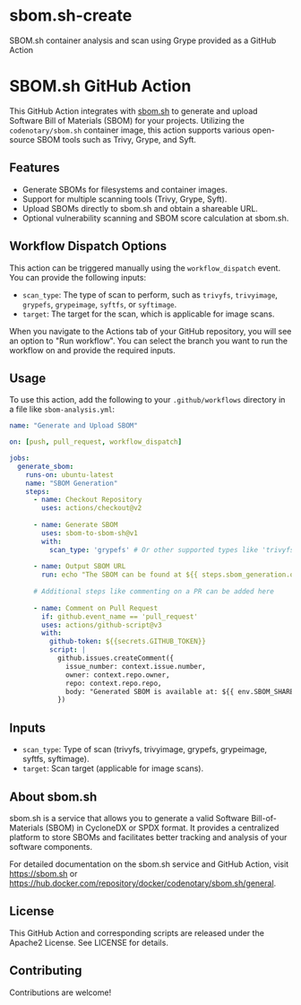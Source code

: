 # sbom.sh-create
SBOM.sh container analysis and scan using Grype provided as a GitHub Action
# SBOM.sh GitHub Action

This GitHub Action integrates with [sbom.sh](https://sbom.sh/) to generate and upload Software Bill of Materials (SBOM) for your projects. Utilizing the `codenotary/sbom.sh` container image, this action supports various open-source SBOM tools such as Trivy, Grype, and Syft.

## Features

- Generate SBOMs for filesystems and container images.
- Support for multiple scanning tools (Trivy, Grype, Syft).
- Upload SBOMs directly to sbom.sh and obtain a shareable URL.
- Optional vulnerability scanning and SBOM score calculation at sbom.sh.

## Workflow Dispatch Options

This action can be triggered manually using the `workflow_dispatch` event. You can provide the following inputs:

- `scan_type`: The type of scan to perform, such as `trivyfs`, `trivyimage`, `grypefs`, `grypeimage`, `syftfs`, or `syftimage`.
- `target`: The target for the scan, which is applicable for image scans.

When you navigate to the Actions tab of your GitHub repository, you will see an option to "Run workflow". You can select the branch you want to run the workflow on and provide the required inputs.


## Usage

To use this action, add the following to your `.github/workflows` directory in a file like `sbom-analysis.yml`:

```yaml
name: "Generate and Upload SBOM"

on: [push, pull_request, workflow_dispatch]

jobs:
  generate_sbom:
    runs-on: ubuntu-latest
    name: "SBOM Generation"
    steps:
      - name: Checkout Repository
        uses: actions/checkout@v2
      
      - name: Generate SBOM
        uses: sbom-to-sbom-sh@v1
        with:
          scan_type: 'grypefs' # Or other supported types like 'trivyfs', 'syftfs', etc.
      
      - name: Output SBOM URL
        run: echo "The SBOM can be found at ${{ steps.sbom_generation.outputs.sbom_url }}"
      
      # Additional steps like commenting on a PR can be added here
      
      - name: Comment on Pull Request
        if: github.event_name == 'pull_request'
        uses: actions/github-script@v3
        with:
          github-token: ${{secrets.GITHUB_TOKEN}}
          script: |
            github.issues.createComment({
              issue_number: context.issue.number,
              owner: context.repo.owner,
              repo: context.repo.repo,
              body: "Generated SBOM is available at: ${{ env.SBOM_SHARE_URL }}"
            })
```

## Inputs
- `scan_type`: Type of scan (trivyfs, trivyimage, grypefs, grypeimage, syftfs, syftimage).
- `target`: Scan target (applicable for image scans).

## About sbom.sh

sbom.sh is a service that allows you to generate a valid Software Bill-of-Materials (SBOM) in CycloneDX or SPDX format. It provides a centralized platform to store SBOMs and facilitates better tracking and analysis of your software components.

For detailed documentation on the sbom.sh service and GitHub Action, visit https://sbom.sh or https://hub.docker.com/repository/docker/codenotary/sbom.sh/general.

## License
This GitHub Action and corresponding scripts are released under the Apache2 License. See LICENSE for details.

## Contributing
Contributions are welcome!